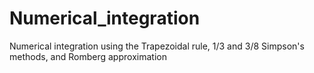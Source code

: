 # Numerical_integration
Numerical integration using the Trapezoidal rule, 1/3 and 3/8 Simpson's methods, and Romberg approximation
